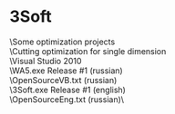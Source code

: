 # 3Soft
\Some optimization projects\
\Cutting optimization for single dimension\
\Visual Studio 2010\
\WA5.exe Release #1 (russian)\
\OpenSourceVB.txt (russian)\
\3Soft.exe Release #1 (english)\
\OpenSourceEng.txt (russian)\
